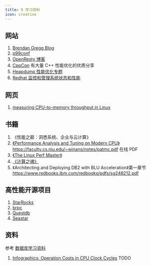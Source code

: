 ```yaml
---
title: 9 学习资料
icon: creative
---
```



## 网站

1. [Brendan Gregg Blog](https://www.brendangregg.com/)
2. [p99conf](https://www.p99conf.io/)
3. [OpenResty 博客](https://blog.openresty.com.cn/cn/tags/dynamic-tracing/)
4. [CppCon](https://github.com/CppCon) 有大量 C++ 性能优化的优质分享
5. [Heapdump 性能优化专题](https://heapdump.cn/monographic/all)
6. [Redhat 监控和管理系统状态和性能](https://access.redhat.com/documentation/zh-cn/red_hat_enterprise_linux/8/html/monitoring_and_managing_system_status_and_performance/index)

## 网页

1. [measuring CPU-to-memory throughput in Linux](https://github.com/LucaCanali/Miscellaneous/blob/master/Spark_Notes/Tools_Linux_Memory_Perf_Measure.md)


## 书籍

1. 《性能之巅：洞悉系统、企业与云计算》
2. [《Performance Analysis and Tuning on Modern CPU》](https://github.com/dendibakh/perf-book)   <https://faculty.cs.niu.edu/~winans/notes/patmc.pdf> 在线 PDF
3. [《The Linux Perf Master》](https://riboseyim.gitbook.io/perf/)
4. [《计算之魂》](https://book.douban.com/subject/35641088//)
5. 《Architecting and Deploying DB2 with BLU Acceleration》第一章节 <https://www.redbooks.ibm.com/redbooks/pdfs/sg248212.pdf>

## 高性能开源项目

1. [StarRocks](https://github.com/StarRocks/starrocks)
2. [brpc](https://github.com/apache/brpc)
3. [Questdb](https://github.com/questdb/questdb)
4. [Seastar](https://github.com/scylladb/seastar)


## 资料

参考 [数据库学习资料](https://blog.bcmeng.com/post/database-learning.html#%E6%80%A7%E8%83%BD%E4%BC%98%E5%8C%96)

1. [Infographics: Operation Costs in CPU Clock Cycles](http://ithare.com/infographics-operation-costs-in-cpu-clock-cycles/)  TODO


